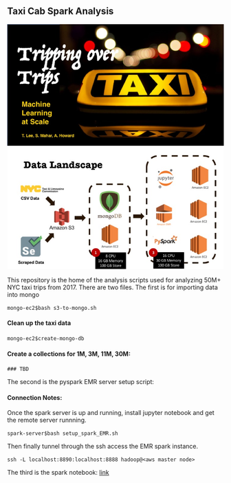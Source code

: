 ## Taxi Cab Spark Analysis

<img src='presentation_imgs/title-lg.jpg' />

<img src='presentation_imgs/pipeline-lg.jpg' />

This repository is the home of the analysis scripts used for analyzing 50M+ NYC taxi trips from 2017. There are two files. The first is for importing data into mongo

```
mongo-ec2$bash s3-to-mongo.sh
```

#### Clean up the taxi data
```
mongo-ec2$create-mongo-db
```

#### Create a collections for 1M, 3M, 11M, 30M:
```
### TBD
```

The second is the pyspark EMR server setup script:



#### Connection Notes:
Once the spark server is up and running, install jupyter notebook and get the remote server runnning.
 
```
spark-server$bash setup_spark_EMR.sh
```

Then finally tunnel through the ssh access the EMR spark instance.
```
ssh -L localhost:8890:localhost:8888 hadoop@<aws master node>
```

The third is the spark notebook: [link](master_spark_notebook.ipynb)


